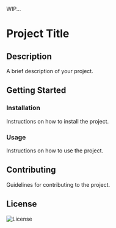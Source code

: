 WIP...

# Project Title

## Description

A brief description of your project.

## Getting Started

### Installation

Instructions on how to install the project.

### Usage

Instructions on how to use the project.

## Contributing

Guidelines for contributing to the project.

## License

![License](https://img.shields.io/badge/license-MIT-green)
